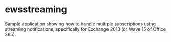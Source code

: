 # ewsstreaming
Sample application showing how to handle multiple subscriptions using streaming notifications, specifically for Exchange 2013 (or Wave 15 of Office 365).
